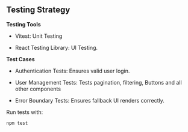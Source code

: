 ## Testing Strategy

**Testing Tools**

- Vitest: Unit Testing

- React Testing Library: UI Testing.

**Test Cases**

- Authentication Tests: Ensures valid user login.

- User Management Tests: Tests pagination, filtering, Buttons and all other components

- Error Boundary Tests: Ensures fallback UI renders correctly.

Run tests with:

```tsx
npm test
```